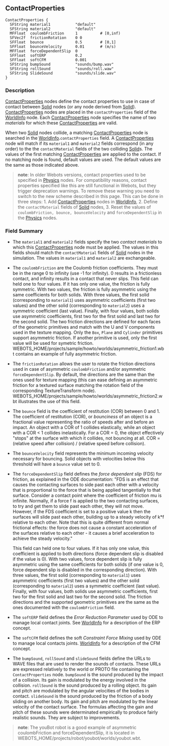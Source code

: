 ## ContactProperties

```
ContactProperties {
  SFString material1           "default"
  SFString material2           "default"
  MFFloat  coulombFriction     1          # [0,inf)
  SFVec2f  frictionRotation    0 0
  SFFloat  bounce              0.5        # [0,1]
  SFFloat  bounceVelocity      0.01       # (m/s)
  MFFloat  forceDependentSlip  0
  SFFloat  softERP             0.2
  SFFloat  softCFM             0.001
  SFString bumpSound           "sounds/bump.wav"
  SFString rollSound           "sounds/roll.waw"
  SFString SlideSound          "sounds/slide.wav"
}
```

### Description

[ContactProperties](#contactproperties) nodes define the contact properties to
use in case of contact between [Solid](solid.md) nodes (or any node derived from
[Solid](solid.md)). [ContactProperties](#contactproperties) nodes are placed in
the `contactProperties` field of the [WorldInfo](worldinfo.md) node. Each
[ContactProperties](#contactproperties) node specifies the name of two
*materials* for which these [ContactProperties](#contactproperties) are valid.

When two [Solid](solid.md) nodes collide, a matching
[ContactProperties](#contactproperties) node is searched in the
[WorldInfo](worldinfo.md).`contactProperties` field. A
[ContactProperties](#contactproperties) node will match if its `material1` and
`material2` fields correspond (in any order) to the the `contactMaterial` fields
of the two colliding [Solid](solid.md)s. The values of the first matching
[ContactProperties](#contactproperties) are applied to the contact. If no
matching node is found, default values are used. The default values are the same
as those indicated above.

> **note**:
In older Webots versions, contact properties used to be specified in
[Physics](physics.md) nodes. For compatibility reasons, contact properties
specified like this are still functional in Webots, but they trigger deprecation
warnings. To remove these warning you need to switch to the new scheme described
in this page. This can be done in three steps: 1. Add
[ContactProperties](#contactproperties) nodes in [WorldInfo](worldinfo.md), 2.
Define the `contactMaterial` fields of [Solid](solid.md) nodes, 3. Reset the
values of `coulombFriction, bounce, bounceVelocity` and `forceDependentSlip` in
the [Physics](physics.md) nodes.

### Field Summary

- The `material1` and `material2` fields specify the two *contact materials* to
which this [ContactProperties](#contactproperties) node must be applied. The
values in this fields should match the `contactMaterial` fields of
[Solid](solid.md) nodes in the simulation. The values in `material1` and
`material2` are exchangeable.

- The `coulombFriction` are the Coulomb friction coefficients. They must be in the
range 0 to infinity (use -1 for infinity). 0 results in a frictionless contact,
and infinity results in a contact that never slips. This field can held one to
four values. If it has only one value, the friction is fully symmetric. With two
values, the friction is fully asymmetric using the same coefficients for both
solids. With three values, the first solid (corresponding to `material1`) uses
asymmetric coefficients (first two values) and the other solid (corresponding to
`material2`) uses a symmetric coefficient (last value). Finally, with four
values, both solids use asymmetric coefficients, first two for the first solid
and last two for the second solid. The two friction directions are defined for
each faces of the geometric primitives and match with the U and V components
used in the texture mapping. Only the `Box`, `Plane` and `Cylinder` primitives
support asymmetric friction. If another primitive is used, only the first value
will be used for symetric friction.
WEBOTS\_HOME/projects/sample/howto/worlds/asymmetric\_friction1.wbt contains an
example of fully asymmetric friction.

- The `frictionRotation` allows the user to rotate the friction directions used in
case of asymmetric `coulombFriction` and/or asymmetric `forceDependentSlip`. By
default, the directions are the same than the ones used for texture mapping
(this can ease defining an asymmetric friction for a textured surface matching
the rotation field of the corresponding TextureTransform node).
WEBOTS\_HOME/projects/sample/howto/worlds/asymmetric\_friction2.wbt illustrates
the use of this field.

- The `bounce` field is the coefficient of restitution (COR) between 0 and 1. The
coefficient of restitution (COR), or *bounciness* of an object is a fractional
value representing the ratio of speeds after and before an impact. An object
with a COR of 1 collides elastically, while an object with a COR < 1 collides
inelastically. For a COR = 0, the object effectively "stops" at the surface with
which it collides, not bouncing at all. COR = (relative speed after collision) /
(relative speed before collision).

- The `bounceVelocity` field represents the minimum incoming velocity necessary
for bouncing. Solid objects with velocities below this threshold will have a
`bounce` value set to 0.

- The `forceDependentSlip` field defines the *force dependent slip* (FDS) for
friction, as explained in the ODE documentation: "FDS is an effect that causes
the contacting surfaces to side past each other with a velocity that is
proportional to the force that is being applied tangentially to that surface.
Consider a contact point where the coefficient of friction mu is infinite.
Normally, if a force f is applied to the two contacting surfaces, to try and get
them to slide past each other, they will not move. However, if the FDS
coefficient is set to a positive value k then the surfaces will slide past each
other, building up to a steady velocity of k*f relative to each other. Note that
this is quite different from normal frictional effects: the force does not cause
a constant acceleration of the surfaces relative to each other - it causes a
brief acceleration to achieve the steady velocity."

    This field can held one to four values. If it has only one value, this
    coefficient is applied to both directions (force dependent slip is disabled if
    the value is 0). With two values, force dependent slip is fully asymmetric using
    the same coefficients for both solids (if one value is 0, force dependent slip
    is disabled in the corresponding direction). With three values, the first solid
    (corresponding to `material1`) uses asymmetric coefficients (first two values)
    and the other solid (corresponding to `material2`) uses a symmetric coefficient
    (last value). Finally, with four values, both solids use asymmetric
    coefficients, first two for the first solid and last two for the second solid.
    The friction directions and the supported geometric primitives are the same as
    the ones documented with the `coulombFriction` field.

- The `softERP` field defines the *Error Reduction Parameter* used by ODE to
manage local contact joints. See [WorldInfo](worldinfo.md) for a description of
the ERP concept.

- The `softCFM` field defines the soft *Constraint Force Mixing* used by ODE to
manage local contacts joints. [WorldInfo](worldinfo.md) for a description of the
CFM concept.

- The `bumpSound`, `rollSound` and `slideSound` fields define the URLs to WAVE
files that are used to render the sounds of contacts. These URLs are expressed
relatively to the world or PROTO file containing the `ContactProperties` node.
`bumpSound` is the sound produced by the impact of a collision. Its gain is
modulated by the energy involved in the collision. `rollSound` is the sound
produced by a rolling object. Its gain and pitch are modulated by the angular
velocities of the bodies in contact. `slideSound` is the sound produced by the
friction of a body sliding on another body. Its gain and pitch are modulated by
the linear velocity of the contact surface. The formulas affecting the gain and
pitch of these sounds were determinated empirically to produce fairly realistic
sounds. They are subject to improvements.

> **note**:
The youBot robot is a good example of asymmetric coulombFriction and
forceDependentSlip, it is located in
WEBOTS\_HOME/projects/robot/youbot/worlds/youbot.wbt.

